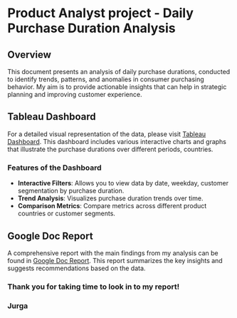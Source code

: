 # Product Analyst project - Daily Purchase Duration Analysis

## Overview
This document presents an analysis of daily purchase durations, conducted to identify trends, patterns, and anomalies in consumer purchasing behavior. My aim is to provide actionable insights that can help in strategic planning and improving customer experience.

## Tableau Dashboard
For a detailed visual representation of the data, please visit [Tableau Dashboard](https://public.tableau.com/views/PurchaseDurationDynamic/durationAll?:language=en-US&:sid=&:display_count=n&:origin=viz_share_link). This dashboard includes various interactive charts and graphs that illustrate the purchase durations over different periods, countries.

### Features of the Dashboard
- **Interactive Filters**: Allows you to view data by date, weekday, customer segmentation by purchase duration.
- **Trend Analysis**: Visualizes purchase duration trends over time.
- **Comparison Metrics**: Compare metrics across different product countries or customer segments.

## Google Doc Report
A comprehensive report with the main findings from my analysis can be found in [Google Doc Report](https://docs.google.com/document/d/1lI8JLLkJBRi2VqKaUfOSvSz4aS5kH84oRlNS8q6yIVc/edit?usp=sharing). This report summarizes the key insights and suggests recommendations based on the data.


### Thank you for taking time to look in to my report!
### Jurga 
